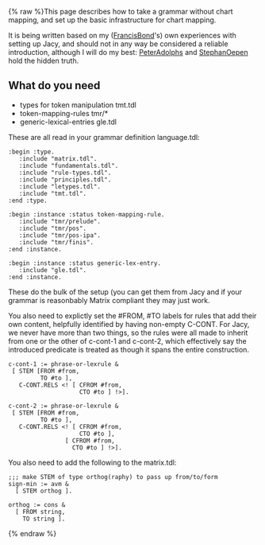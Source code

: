 {% raw %}This page describes how to take a grammar without chart mapping, and set
up the basic infrastructure for chart mapping.

It is being written based on my ([FrancisBond](https://delph-in.github.io/docs/garage/FrancisBond)'s) own
experiences with setting up Jacy, and should not in any way be
considered a reliable introduction, although I will do my best:
[PeterAdolphs](https://delph-in.github.io/docs/garage/PeterAdolphs) and [StephanOepen](https://delph-in.github.io/docs/garage/StephanOepen) hold the
hidden truth.

## What do you need

- types for token manipulation tmt.tdl
- token-mapping-rules tmr/\*
- generic-lexical-entries gle.tdl

These are all read in your grammar definition language.tdl:

    :begin :type.
       :include "matrix.tdl".
       :include "fundamentals.tdl".
       :include "rule-types.tdl".
       :include "principles.tdl".
       :include "letypes.tdl".
       :include "tmt.tdl".
    :end :type.
    
    :begin :instance :status token-mapping-rule.
       :include "tmr/prelude".
       :include "tmr/pos".
       :include "tmr/pos-ipa".
       :include "tmr/finis".
    :end :instance.
    
    :begin :instance :status generic-lex-entry.
       :include "gle.tdl".
    :end :instance.

These do the bulk of the setup (you can get them from Jacy and if your
grammar is reasonbably Matrix compliant they may just work.

You also need to explictly set the \#FROM, \#TO labels for rules that
add their own content, helpfully identified by having non-empty C-CONT.
For Jacy, we never have more than two things, so the rules were all made
to inherit from one or the other of c-cont-1 and c-cont-2, which
effectively say the introduced predicate is treated as though it spans
the entire construction.

    c-cont-1 := phrase-or-lexrule &
     [ STEM [FROM #from,
             TO #to ],
       C-CONT.RELS <! [ CFROM #from, 
                        CTO #to ] !>].
    
    c-cont-2 := phrase-or-lexrule &
     [ STEM [FROM #from,
             TO #to ],
       C-CONT.RELS <! [ CFROM #from, 
                        CTO #to ],
                    [ CFROM #from, 
                      CTO #to ] !>].

You also need to add the following to the matrix.tdl:

    ;;; make STEM of type orthog(raphy) to pass up from/to/form
    sign-min := avm &
      [ STEM orthog ].
    
    orthog := cons &
      [ FROM string,
        TO string ].
<update date omitted for speed>{% endraw %}